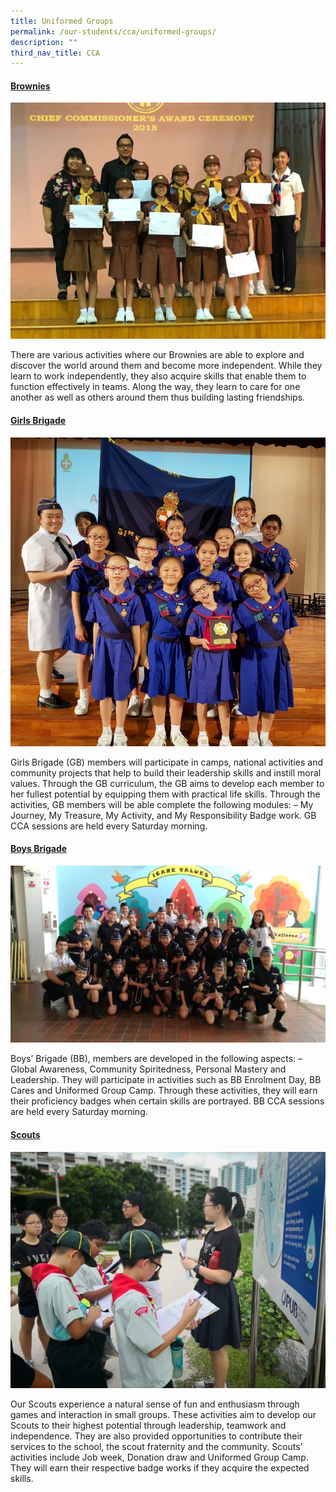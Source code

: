```yaml
---
title: Uniformed Groups
permalink: /our-students/cca/uniformed-groups/
description: ""
third_nav_title: CCA
---
```

<h4><strong><span style="text-decoration: underline;">Brownies</span></strong></h4>

![](/images/brownies.jpg)

<p>There are various activities where our Brownies are able to explore and discover the world around them and become more independent. While they learn to work independently, they also acquire skills that enable them to function effectively in teams. Along the way, they learn to care for one another as well as others around them thus building lasting friendships.</p>
<h4><strong><span style="text-decoration: underline;">Girls Brigade</span></strong></h4>

![](/images/girls-brigade.jpg)

<p>Girls Brigade (GB) members will participate in camps, national activities and community projects that help to build their leadership skills and instill moral values. Through the GB curriculum, the GB aims to develop each member to her fullest potential by equipping them with practical life skills. Through the activities, GB members will be able complete the following modules: &ndash; My Journey, My Treasure, My Activity, and My Responsibility Badge work. GB CCA sessions are held every Saturday morning.</p>
<h4><strong><span style="text-decoration: underline;">Boys Brigade</span></strong></h4>

![](/images/boys-brigade.jpg)

<p>Boys&rsquo; Brigade (BB), members are developed in the following aspects: &ndash; Global Awareness, Community Spiritedness, Personal Mastery and Leadership. They will participate in activities such as BB Enrolment Day, BB Cares and Uniformed Group Camp. Through these activities, they will earn their proficiency badges when certain skills are portrayed. BB CCA sessions are held every Saturday morning.</p>
<h4><strong><span style="text-decoration: underline;">Scouts</span></strong></h4>

![](/images/scouts.jpg)

<p>Our Scouts experience a natural sense of fun and enthusiasm through games and interaction in small groups. These activities aim to develop our Scouts to their highest potential through leadership, teamwork and independence. They are also provided opportunities to contribute their services to the school, the scout fraternity and the community. Scouts&rsquo; activities include Job week, Donation draw and Uniformed Group Camp. They will earn their respective badge works if they acquire the expected skills.</p>